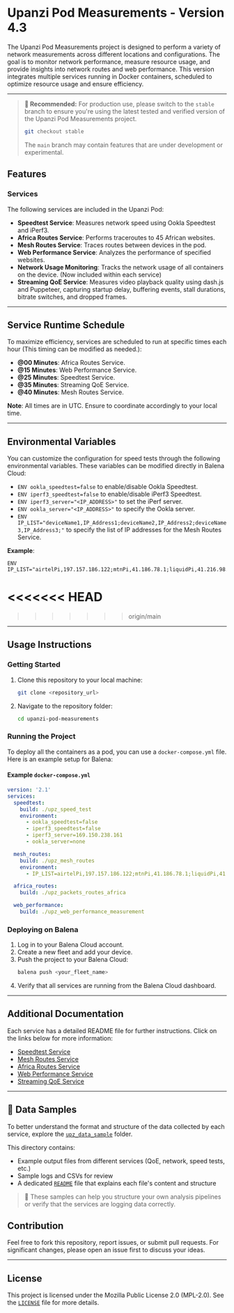 # Upanzi Pod Measurements - Version 4.3

The Upanzi Pod Measurements project is designed to perform a variety of network measurements across different locations and configurations. The goal is to monitor network performance, measure resource usage, and provide insights into network routes and web performance. This version integrates multiple services running in Docker containers, scheduled to optimize resource usage and ensure efficiency.

---

> **🚨 Recommended:** For production use, please switch to the `stable` branch to ensure you're using the latest tested and verified version of the Upanzi Pod Measurements project.
>
> ```bash
> git checkout stable
> ```
>
> The `main` branch may contain features that are under development or experimental.


## Features

### Services
The following services are included in the Upanzi Pod:

- **Speedtest Service**: Measures network speed using Ookla Speedtest and iPerf3.
- **Africa Routes Service**: Performs traceroutes to 45 African websites.
- **Mesh Routes Service**: Traces routes between devices in the pod.
- **Web Performance Service**: Analyzes the performance of specified websites.
- **Network Usage Monitoring**: Tracks the network usage of all containers on the device. (Now included within each service)
- **Streaming QoE Service**: Measures video playback quality using dash.js and Puppeteer, capturing startup delay, buffering events, stall durations, bitrate switches, and dropped frames.


---

## Service Runtime Schedule

To maximize efficiency, services are scheduled to run at specific times each hour (This timing can be modified as needed.):

- **@00 Minutes**: Africa Routes Service.
- **@15 Minutes**: Web Performance Service.
- **@25 Minutes**: Speedtest Service. 
- **@35 Minutes**: Streaming QoE Service.
- **@40 Minutes**: Mesh Routes Service.

**Note**: All times are in UTC. Ensure to coordinate accordingly to your local time.

---

## Environmental Variables

You can customize the configuration for speed tests through the following environmental variables. These variables can be modified directly in Balena Cloud:

- `ENV ookla_speedtest=false` to enable/disable Ookla Speedtest.
- `ENV iperf3_speedtest=false` to enable/disable iPerf3 Speedtest.
- `ENV iperf3_server="<IP_ADDRESS>"` to set the iPerf server.
- `ENV ookla_server="<IP_ADDRESS>"` to specify the Ookla server.
- `ENV IP_LIST="deviceName1,IP_Address1;deviceName2,IP_Address2;deviceName3,IP_Address3;"` to specify the list of IP addresses for the Mesh Routes Service.

**Example**:
```plaintext
ENV IP_LIST="airtelPi,197.157.186.122;mtnPi,41.186.78.1;liquidPi,41.216.98.178;"
```
<<<<<<< HEAD
=======

>>>>>>> origin/main

---

## Usage Instructions

### Getting Started

1. Clone this repository to your local machine:
   ```bash
   git clone <repository_url>
   ```
2. Navigate to the repository folder:
   ```bash
   cd upanzi-pod-measurements
   ```

### Running the Project

To deploy all the containers as a pod, you can use a `docker-compose.yml` file. Here is an example setup for Balena:

#### Example `docker-compose.yml`
```yaml
version: '2.1'
services:
  speedtest:
    build: ./upz_speed_test
    environment:
      - ookla_speedtest=false
      - iperf3_speedtest=false
      - iperf3_server=169.150.238.161
      - ookla_server=none

  mesh_routes:
    build: ./upz_mesh_routes
    environment:
      - IP_LIST=airtelPi,197.157.186.122;mtnPi,41.186.78.1;liquidPi,41.216.98.178;

  africa_routes:
    build: ./upz_packets_routes_africa

  web_performance:
    build: ./upz_web_performance_measurement
```

### Deploying on Balena

1. Log in to your Balena Cloud account.
2. Create a new fleet and add your device.
3. Push the project to your Balena Cloud:
   ```bash
   balena push <your_fleet_name>
   ```
4. Verify that all services are running from the Balena Cloud dashboard.

---

## Additional Documentation

Each service has a detailed README file for further instructions. Click on the links below for more information:

- [Speedtest Service](./upz_speedtest_test/README.md)
- [Mesh Routes Service](./upz_mesh_routes/README.md)
- [Africa Routes Service](./upz_packets_routes_Africa/README.md)
- [Web Performance Service](./upz_web_perfomance_measurements/README.md)
- [Streaming QoE Service](./upz_stream/README.md)


---

## 📁 Data Samples

To better understand the format and structure of the data collected by each service, explore the [`upz_data_sample`](./upz_data_sample/) folder.

This directory contains:
- Example output files from different services (QoE, network, speed tests, etc.)
- Sample logs and CSVs for review
- A dedicated [`README`](./upz_data_sample/README.md) file that explains each file's content and structure

> 📌 These samples can help you structure your own analysis pipelines or verify that the services are logging data correctly.


## Contribution

Feel free to fork this repository, report issues, or submit pull requests. For significant changes, please open an issue first to discuss your ideas.

---

## License

This project is licensed under the Mozilla Public License 2.0 (MPL-2.0). See the [`LICENSE`](https://www.mozilla.org/en-US/MPL/2.0/) file for more details.